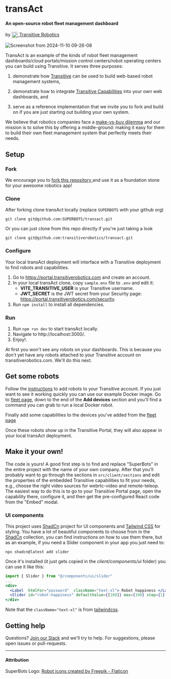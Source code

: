 

# transAct
#### An open-source robot fleet management dashboard
by <a href="https://transitiverobotics.com" >
 <img  src="https://transitiverobotics.com/img/logo.svg"  style="height: 20px; vertical-align: text-top;"> Transitive Robotics
 </a>



![Screenshot from 2024-11-10 09-26-08](https://github.com/user-attachments/assets/900ab2cf-dcec-495b-b4b9-a2b3f6e845c9)




TransAct is an example of the kinds of robot fleet management dashboards/cloud portals/mission control centers/robot operating centers you can build using Transitive. It serves three purposes:

1. demonstrate how [Transitive](https://github.com/transitiverobotics/transitive) can be used to build web-based robot management systems,

1. demonstrate how to integrate [Transitive Capabilities](https://transitiverobotics.com/caps/) into your own web dashboards, and

1. serve as a reference implementation that we invite you to fork and build on if you are just starting out building your own system.


We believe that robotics companies face a [make-vs-buy dilemma](https://transitiverobotics.com/blog/make-vs-buy/) and our mission is to solve this by offering a middle-ground: making it easy for them to build their own fleet management system that perfectly meets their needs.

## Setup

### Fork
We encourage you to [fork this repository ](https://github.com/transitiverobotics/transact/fork) and use it as a foundation stone for your awesome robotics app!

### Clone
After forking clone transAct locally (replace `SUPERBOTS` with your github org)

    git clone git@github.com:SUPERBOTS/transact.git

Or you can just clone from this repo directly if you're just taking a look

    git clone git@github.com:transitiverobotics/transact.git

### Configure

Your local transAct deployment will interface with a Transitive deployment to find robots and capabilities.

1. Go to https://portal.transitiverobotics.com and create an account.
1. In your local transAct clone, copy `sample.env` file to `.env` and edit it:
   - **VITE_TRANSITIVE_USER** is your Transitive username.
   - **JWT_SECRET** is the JWT secret from your Security page: https://portal.transitiverobotics.com/security.
1. Run `npm install` to install all dependencies.

### Run
1. Run `npm run dev` to start transAct locally.
2. Navigate to http://localhost:3000/.
3. Enjoy!.

At first you won't see any robots on your dashboards. This is because you don't yet have any robots attached to your Transitive account on transitiverobotics.com. We'll do this next.

## Get some robots
Follow the [instructions](https://transitiverobotics.com/docs/guides/getting-started/ "Getting started") to add robots to your Transitive account. If you just want to see it working quickly you can use our example Docker image. Go to [fleet page](https://portal.transitiverobotics.com/ "Fleet page"), down to the end of the **Add devices** section and you'll find a command you can grab to run a local Docker robot.

Finally add some capabilities to the devices you've added from the [fleet page](https://portal.transitiverobotics.com/ "Fleet page")

Once these robots show up in the Transitive Portal, they will also appear in your local transAct deployment.

## Make it your own!
The code is yours! A good first step is to find and replace "SuperBots" in the entire project with the name of your own company. After that you'll probably want to go through the sections in `src/client/sections` and edit the properties of the embedded Transitive capabilities to fit your needs, e.g., choose the right video sources for webrtc-video and remote-teleop. The easiest way to do this is to go to your Transitive Portal page, open the capability there, configure it, and then get the pre-configured React code from the "Embed" modal.

### UI components
This project uses [ShadCn](https://ui.shadcn.com/) project for UI components and [Tailwind CSS](https://tailwindcss.com/) for styling.
You have a lot of beautiful components to choose from in the [ShadCn](https://ui.shadcn.com/docs/components/accordion) collection, you can find instructions on how to use them there, but as an example, if you need a Slider component in your app you just need to:

    npx shadcn@latest add slider

Once it's installed (it just gets copied in the *client/components/ui* folder) you can use it like this:

```jsx
import { Slider } from "@/components/ui/slider"
...
<div>
  <Label  htmlFor="password"  className="text-xl"> Robot happiness </Label>
  <Slider id="robot-happiness" defaultValue={[100]} max={100} step={1} />
</div>
```

Note that the `className="text-xl"` is from [tailwindcss](https://tailwindcss.com/docs/font-size).


## Getting help

Questions? [Join our Slack](https://transitiverobotics.com/slack) and we'll try to help. For suggestions, please open issues or pull-requests.


-----

#### Attribution

SuperBots Logo: <a href="https://www.flaticon.com/free-icons/robot" title="robot icons">Robot icons created by Freepik - Flaticon</a>



